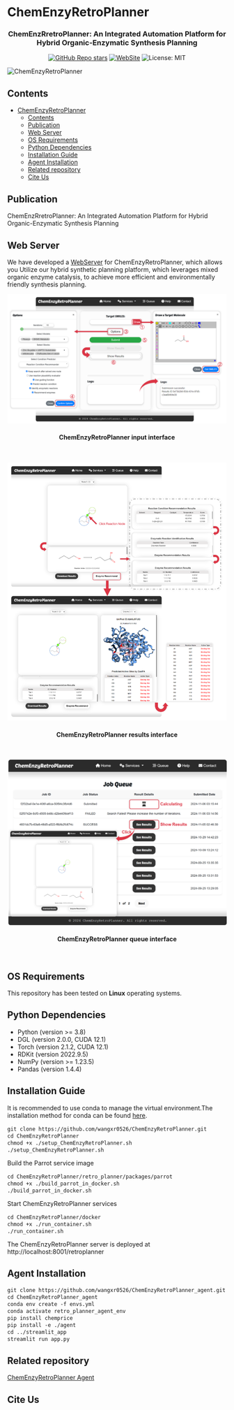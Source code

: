 # ChemEnzyRetroPlanner

<div id="top" align="center">

  <h3>ChemEnzRretroPlanner: An Integrated Automation Platform for Hybrid Organic-Enzymatic Synthesis Planning</h3>
  
  [![GitHub Repo stars](https://img.shields.io/github/stars/wangxr0526/ChemEnzyRetroPlanner?style=social)](https://github.com/wangxr0526/ChemEnzyRetroPlanner/stargazers)
  [![WebSite](https://img.shields.io/badge/WebSite-blue)](http://cadd.zju.edu.cn/retroplanner)
  ![License: MIT](https://img.shields.io/badge/License-MIT-yellow.svg)
  <!-- [![DOI](https://zenodo.org/badge/745387829.svg)](https://zenodo.org/doi/10.5281/zenodo.12819439) -->

</div>

![ChemEnzyRetroPlanner](./images/retroplanner-beta-overview.png)



## Contents

- [ChemEnzyRetroPlanner](#chemenzyretroplanner)
  - [Contents](#contents)
  - [Publication](#publication)
  - [Web Server](#web-server)
  - [OS Requirements](#os-requirements)
  - [Python Dependencies](#python-dependencies)
  - [Installation Guide](#installation-guide)
  - [Agent Installation](#agent-installation)
  - [Related repository](#related-repository)
  - [Cite Us](#cite-us)
 

## Publication
ChemEnzRretroPlanner: An Integrated Automation Platform for Hybrid Organic-Enzymatic Synthesis Planning

## Web Server

We have developed a [WebServer](http://cadd.zju.edu.cn/retroplanner) for ChemEnzyRetroPlanner, which allows you Utilize our hybrid synthetic planning platform, which leverages mixed organic enzyme catalysis, to achieve more efficient and environmentally friendly synthesis planning.<br>

<div id="top" align="center">

![ChemEnzyRetroPlanner input interface](webapp/static/figure/input_interface.png)

<h4>ChemEnzyRetroPlanner input interface</h4><br>

![ChemEnzyRetroPlanner results interface](webapp/static/figure/results_interface.png)

<h4>ChemEnzyRetroPlanner results interface</h4><br>

![ChemEnzyRetroPlanner queue interface](webapp/static/figure/queue_interface.png)

<h4>ChemEnzyRetroPlanner queue interface</h4><br>

</div>


## OS Requirements
This repository has been tested on **Linux**  operating systems.

## Python Dependencies
* Python (version >= 3.8)
* DGL (version 2.0.0, CUDA 12.1)
* Torch (version 2.1.2, CUDA 12.1)
* RDKit (version 2022.9.5)
* NumPy (version >= 1.23.5)
* Pandas (version 1.4.4)


## Installation Guide

It is recommended to use conda to manage the virtual environment.The installation method for conda can be found [here](https://conda.io/projects/conda/en/stable/user-guide/install/linux.html#installing-on-linux).<br>

```
git clone https://github.com/wangxr0526/ChemEnzyRetroPlanner.git
cd ChemEnzyRetroPlanner
chmod +x ./setup_ChemEnzyRetroPlanner.sh
./setup_ChemEnzyRetroPlanner.sh
```
Build the Parrot service image
```
cd ChemEnzyRetroPlanner/retro_planner/packages/parrot
chmod +x ./build_parrot_in_docker.sh
./build_parrot_in_docker.sh
```
Start ChemEnzyRetroPlanner services
```
cd ChemEnzyRetroPlanner/docker
chmod +x ./run_container.sh
./run_container.sh
```
The ChemEnzyRetroPlanner server is deployed at http://localhost:8001/retroplanner


## Agent Installation
```
git clone https://github.com/wangxr0526/ChemEnzyRetroPlanner_agent.git
cd ChemEnzyRetroPlanner_agent
conda env create -f envs.yml
conda activate retro_planner_agent_env
pip install chemprice
pip install -e ./agent
cd ../streamlit_app
streamlit run app.py
```
## Related repository
[ChemEnzyRetroPlanner Agent](https://github.com/wangxr0526/ChemEnzyRetroPlanner_agent.git)
## Cite Us

```

```
